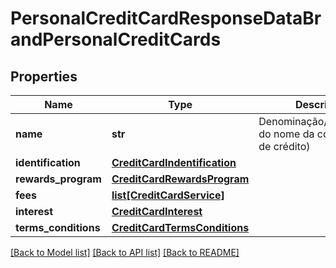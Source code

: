 # PersonalCreditCardResponseDataBrandPersonalCreditCards

## Properties
Name | Type | Description | Notes
------------ | ------------- | ------------- | -------------
**name** | **str** | Denominação/Identificação do nome da conta (cartão de crédito) | 
**identification** | [**CreditCardIndentification**](CreditCardIndentification.md) |  | 
**rewards_program** | [**CreditCardRewardsProgram**](CreditCardRewardsProgram.md) |  | 
**fees** | [**list[CreditCardService]**](CreditCardService.md) |  | 
**interest** | [**CreditCardInterest**](CreditCardInterest.md) |  | 
**terms_conditions** | [**CreditCardTermsConditions**](CreditCardTermsConditions.md) |  | 

[[Back to Model list]](../README.md#documentation-for-models) [[Back to API list]](../README.md#documentation-for-api-endpoints) [[Back to README]](../README.md)

